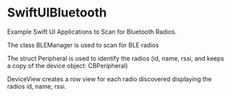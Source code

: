 # SwiftUIBluetooth
Example Swift UI Applications to Scan for Bluetooth Radios.

The class BLEManager is used to scan for BLE radios

The struct Peripheral is used to identify the radios (id, name, rssi, and keeps a copy of the device object: CBPeripheral)

DeviceView creates a row view for each radio discovered displaying the radios id, name, rssi.
